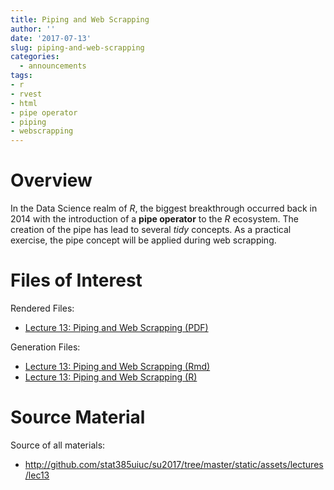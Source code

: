 ```yaml
---
title: Piping and Web Scrapping
author: ''
date: '2017-07-13'
slug: piping-and-web-scrapping
categories:
  - announcements
tags: 
- r
- rvest
- html
- pipe operator
- piping
- webscrapping
---
```


# Overview

In the Data Science realm of *R*, the biggest breakthrough occurred back in 2014 with
the introduction of a **pipe operator** to the *R* ecosystem. The creation
of the pipe has lead to several *tidy* concepts. As a practical exercise, the
pipe concept will be applied during web scrapping.

# Files of Interest 

Rendered Files:

* [Lecture 13: Piping and Web Scrapping (PDF)](/assets/lectures/lec13/lec13-piping-and-webscrapping.pdf)


Generation Files:

* [Lecture 13: Piping and Web Scrapping (Rmd)](/assets/lectures/lec13/lec13-piping-and-webscrapping.Rmd)
* [Lecture 13: Piping and Web Scrapping (R)](/assets/lectures/lec13/lec13-piping-and-webscrapping.R)


# Source Material

Source of all materials: 

* <http://github.com/stat385uiuc/su2017/tree/master/static/assets/lectures/lec13>